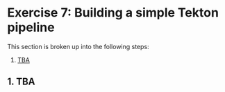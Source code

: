 # Exercise 7: Building a simple Tekton pipeline

This section is broken up into the following steps:

1. [TBA](#1-TBA)

## 1. TBA
